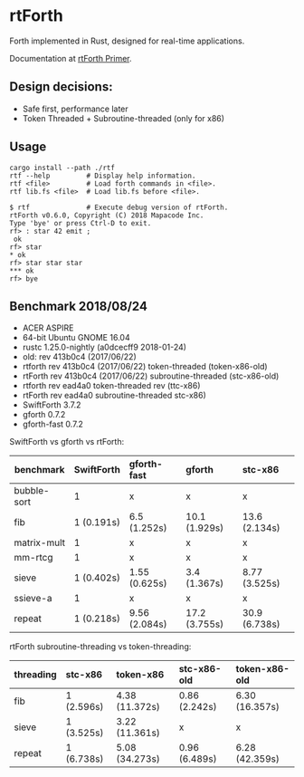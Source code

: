 # rtForth

Forth implemented in Rust, designed for real-time applications.

Documentation at [rtForth Primer](https://mapacode.github.io/rtforth/).

## Design decisions:

* Safe first, performance later
* Token Threaded + Subroutine-threaded (only for x86)

## Usage

```
cargo install --path ./rtf
rtf --help         # Display help information.
rtf <file>         # Load forth commands in <file>.
rtf lib.fs <file>  # Load lib.fs before <file>.
```

```
$ rtf              # Execute debug version of rtForth.
rtForth v0.6.0, Copyright (C) 2018 Mapacode Inc.
Type 'bye' or press Ctrl-D to exit.
rf> : star 42 emit ;
 ok
rf> star
* ok
rf> star star star
*** ok
rf> bye
```

## Benchmark 2018/08/24

* ACER ASPIRE
* 64-bit Ubuntu GNOME 16.04
* rustc 1.25.0-nightly (a0dcecff9 2018-01-24)
* old: rev 413b0c4 (2017/06/22)
* rtforth rev 413b0c4 (2017/06/22) token-threaded (token-x86-old)
* rtForth rev 413b0c4 (2017/06/22) subroutine-threaded (stc-x86-old)
* rtforth rev ead4a0 token-threaded rev (ttc-x86)
* rtForth rev ead4a0 subroutine-threaded stc-x86)
* SwiftForth 3.7.2
* gforth 0.7.2
* gforth-fast 0.7.2

SwiftForth vs gforth vs rtForth:

benchmark   | SwiftForth | gforth-fast   |  gforth       | stc-x86
------------|:-----------|:--------------|:--------------|:----------------
bubble-sort | 1          | x             | x             | x
fib         | 1 (0.191s) | 6.5 (1.252s)  | 10.1 (1.929s) | 13.6 (2.134s)
matrix-mult | 1          | x             | x             | x
mm-rtcg     | 1          | x             | x             | x
sieve       | 1 (0.402s) | 1.55 (0.625s) | 3.4 (1.367s)  | 8.77 (3.525s)
ssieve-a    | 1          | x             | x             | x
repeat      | 1 (0.218s) | 9.56 (2.084s) | 17.2 (3.755s) | 30.9 (6.738s)

rtForth subroutine-threading vs token-threading:

threading | stc-x86    | token-x86      | stc-x86-old   | token-x86-old
----------|:-----------|:---------------|:--------------|:--------------
fib       | 1 (2.596s) | 4.38 (11.372s) | 0.86 (2.242s) | 6.30 (16.357s)
sieve     | 1 (3.525s) | 3.22 (11.361s) | x             | x
repeat    | 1 (6.738s) | 5.08 (34.273s) | 0.96 (6.489s) | 6.28 (42.359s)
